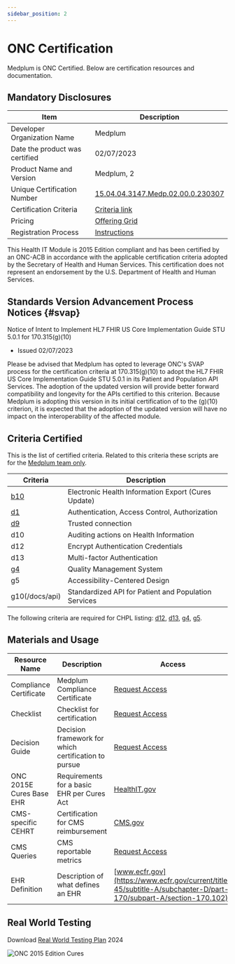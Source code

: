 ```yaml
---
sidebar_position: 2
---
```


# ONC Certification

Medplum is ONC Certified. Below are certification resources and documentation.

## Mandatory Disclosures

| Item                           | Description                                                                    |
| ------------------------------ | ------------------------------------------------------------------------------ |
| Developer Organization Name    | Medplum                                                                        |
| Date the product was certified | 02/07/2023                                                                     |
| Product Name and Version       | Medplum, 2                                                                     |
| Unique Certification Number    | [15.04.04.3147.Medp.02.00.0.230307](https://chpl.healthit.gov/#/listing/11256) |
| Certification Criteria         | [Criteria link](#criteria-certified)                                           |
| Pricing                        | [Offering Grid](/pricing)                                                      |
| Registration Process           | [Instructions](/docs/tutorials/register)                                       |

This Health IT Module is 2015 Edition compliant and has been certified by an ONC-ACB in accordance with the applicable certification criteria adopted by the Secretary of Health and Human Services. This certification does not represent an endorsement by the U.S. Department of Health and Human Services.

## Standards Version Advancement Process Notices {#svap}

Notice of Intent to Implement HL7 FHIR US Core Implementation Guide STU 5.0.1 for 170.315(g)(10)

- Issued 02/07/2023

Please be advised that Medplum has opted to leverage ONC's SVAP process for the certification criteria at 170.315(g)(10) to adopt the HL7 FHIR US Core Implementation Guide STU 5.0.1 in its Patient and Population API Services. The adoption of the updated version will provide better forward compatibility and longevity for the APIs certified to this criterion. Because Medplum is adopting this version in its initial certification of to the (g)(10) criterion, it is expected that the adoption of the updated version will have no impact on the interoperability of the affected module.

## Criteria Certified

This is the list of certified criteria. Related to this criteria these scripts are for the [Medplum team only](https://drive.google.com/drive/folders/1dvb1FWq_qQ94aBe5SRlxF-3_q04M6gFJ?usp=share_link).

| Criteria                                            | Description                                          |
| --------------------------------------------------- | ---------------------------------------------------- |
| [b10](/docs/api/fhir/operations/patient-everything) | Electronic Health Information Export (Cures Update)  |
| [d1](/docs/auth)                                    | Authentication, Access Control, Authorization        |
| [d9](/security#application-security)                | Trusted connection                                   |
| d10                                                 | Auditing actions on Health Information               |
| d12                                                 | Encrypt Authentication Credentials                   |
| d13                                                 | Multi-factor Authentication                          |
| [g4](/docs/compliance/iso9001)                      | Quality Management System                            |
| g5                                                  | Accessibility-Centered Design                        |
| g10(/docs/api)                                      | Standardized API for Patient and Population Services |

The following criteria are required for CHPL listing: [d12](#encrypt-authentication-credentials-d12), [d13](#multi-factor-authentication-d13), [g4](#quality-management-system-g4), [g5](#accessibility-centered-design-g5).

## Materials and Usage

| Resource Name            | Description                                          | Access                                                                                                                                                        |
| ------------------------ | ---------------------------------------------------- | ------------------------------------------------------------------------------------------------------------------------------------------------------------- |
| Compliance Certificate   | Medplum Compliance Certificate                       | [Request Access](https://drive.google.com/file/d/1iBSdSORi-H6DZuYIBYuUlGofc9ouvJEC/view?usp=drive_link)                                                       |
| Checklist                | Checklist for certification                          | [Request Access](https://docs.google.com/spreadsheets/d/1c4-Rd6_tveid-qrkPDZmD1FaA-fRQSI-/edit?usp=sharing&ouid=115651930576812038339&rtpof=true&sd=true)     |
| Decision Guide           | Decision framework for which certification to pursue | [Request Access](https://chpl.healthit.gov/#/search)                                                                                                          |
| ONC 2015E Cures Base EHR | Requirements for a basic EHR per Cures Act           | [HealthIT.gov](https://www.healthit.gov/topic/certification-ehrs/2015-edition-test-method/2015-edition-cures-update-base-electronic-health-record-definition) |
| CMS-specific CEHRT       | Certification for CMS reimbursement                  | [CMS.gov](https://www.cms.gov/Regulations-and-Guidance/Legislation/EHRIncentivePrograms/Certification)                                                        |
| CMS Queries              | CMS reportable metrics                               | [Request Access](https://docs.google.com/spreadsheets/d/1OoEcFjiHXHfnZn0y3eQ5D7hjijpr0dop5ckEwnOnSmo/edit#gid=0)                                              |
| EHR Definition           | Description of what defines an EHR                   | [www.ecfr.gov](https://www.ecfr.gov/current/title-45/subtitle-A/subchapter-D/part-170/subpart-A/section-170.102)                                              |

## Real World Testing

Download [Real World Testing Plan](https://drive.google.com/file/d/1hepC2n74zVZt8jr5jR4Eye3zGw0pnYJ7/view?usp=sharing) 2024

![ONC 2015 Edition Cures](/img/compliance/onc-2015-edition-cures.png)
